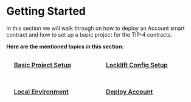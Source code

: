 # Getting Started
In this section we will walk through on how to deploy an Account smart contract and how to set up a basic project for the TIP-4 contracts.

**Here are the mentioned topics in this section:**

<div class="sections-container">
  <div class="bridge-section-row">
    <a href="/getting-started/basic-project-setup.html">
      <span class="bridge-section">Basic Project Setup</span>
    </a>
    <a href="/getting-started/locklift-config-setup.html">
      <span class="bridge-section">Locklift Config Setup</span>
    </a>
  </div>
  <div class="bridge-section-row">
    <a href="/getting-started/local-environment.html">
      <span class="bridge-section">Local Environment</span>
    </a>
    <a href="/getting-started/deploy-account.html">
      <span class="bridge-section">Deploy Account</span>
    </a>
  </div>
</div>

<style>
.bridge-section-row {
  display: flex;
  flex-wrap: wrap;
  justify-content: space-between;
  margin : 10px;
}

.sections-container a{
    flex : 1;
}
.bridge-section {
  background-color: var(--vp-c-bg-mute);
  transition: background-color 0.1s;
  width : 98%;
  display: flex;
  padding: 1rem 0 1rem 10px;
  border: 1px solid var(--vp-c-divider);
  border-radius: 8px;
  font-weight: 600;
  font-size: 16px;
  text-align: left;
  margin-bottom: 0.5rem;
  cursor: pointer;;

}
</style>
